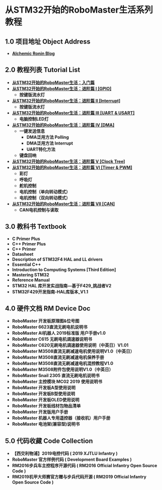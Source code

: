 # 从STM32开始的RoboMaster生活系列教程

## 1.0 项目地址 Object Address

- **[Alchemic Ronin Blog](https://alchemicronin.github.io)**

## 2.0 教程列表 Tutorial List

- **[从STM32开始的RoboMaster生活：入门篇](https://alchemicronin.github.io/posts/e8b315d3.html)**
- **[从STM32开始的RoboMaster生活：进阶篇 I [GPIO]](https://alchemicronin.github.io/posts/4b155d4.html)**
  - **按键版流水灯**
- **[从STM32开始的RoboMaster生活：进阶篇 II [Interrupt]](https://alchemicronin.github.io/posts/ff6aca34.html)**
  - **按键版流水灯**
- **[从STM32开始的RoboMaster生活：进阶篇 III [UART & USART]](https://alchemicronin.github.io/posts/b4c69a89.html)**
  - **电脑控制LED灯**
- **[从STM32开始的RoboMaster生活：进阶篇 IV [DMA]](https://alchemicronin.github.io/posts/90d72de.html)**
  - **一键发送信息**
    - **DMA泛用方法 Polling**
    - **DMA泛用方法 Interrupt**
    - **UART特化方法**
  - **键盘回响**
- **[从STM32开始的RoboMaster生活：进阶篇 V [Clock Tree]](https://alchemicronin.github.io/posts/44ad04be.html)**
- **[从STM32开始的RoboMaster生活：进阶篇 VI [Timer & PWM]](https://alchemicronin.github.io/posts/fd31d369.html)**
  - **彩灯**
  - **呼吸灯**
  - **舵机控制**
  - **电机控制（单向转动模式）**
  - **电机控制（双向转动模式）**
- **[从STM32开始的RoboMaster生活：进阶篇 VII [CAN]](https://alchemicronin.github.io/posts/59eedfd8.html)**
  - **CAN电机控制与读取**

## 3.0 教科书 Textbook

- **C Primer Plus**
- **C++ Primer Plus**
- **C++ Primer**
- **Datasheet**
- **Description of STM32F4 HAL and LL drivers**
- **Essential C++**
- **Introduction to Computing Systems [Third Edition]**
- **Mastering STM32**
- **Reference Manual**
- **STM32 HAL 库开发实战指南—基于F429_挑战者V2**
- **STM32F429开发指南-HAL库版本_V1.1**

## 4.0 硬件文档 RM Device Doc

- **RoboMaster 开发板原理图&位号图**
- **RoboMaster 6623直流无刷电机说明书**
- **RoboMaster AI机器人 2019标准版 用户手册v1.0**
- **RoboMaster C615 无刷电机调速器说明书**
- **RoboMaster C620无刷电机调速器使用说明（中英日）V1.01**
- **RoboMaster M3508直流无刷减速电机使用说明V1.0（中英日）**
- **RoboMaster M3508直流无刷减速电机保养手册**
- **RoboMaster M3508直流无刷减速电机混控教程V1.0**
- **RoboMaster M3508附件包使用说明V1.0（中英日）**
- **RoboMaster Snail 2305 直流无刷电机说明书**
- **RoboMaster 主控模块 MC02 2019 使用说明书**
- **RoboMaster 开发板A型使用说明**
- **RoboMaster 开发板B型使用说明**
- **RoboMaster 开发板OLED使用说明**
- **RoboMaster 开发板线材包物品清单**
- **RoboMaster 开发版用户手册**
- **RoboMaster 机器人专用遥控器（接收机）用户手册**
- **RoboMaster 电池架(兼容型)说明书**

## 5.0 代码收藏 Code Collection

- **【西交利物浦】2019电控代码 ( 2019 XJTLU Infantry )**
- **RoboMaster 官方样例代码 ( Development Board Examples )**
- **RM2016步兵车主控程序开源代码 ( RM2016 Official Infantry Open Source Code )**
- **RM2019机甲大师赛官方赠与步兵代码开源 ( RM2019 Official Infantry Open Source Code )**